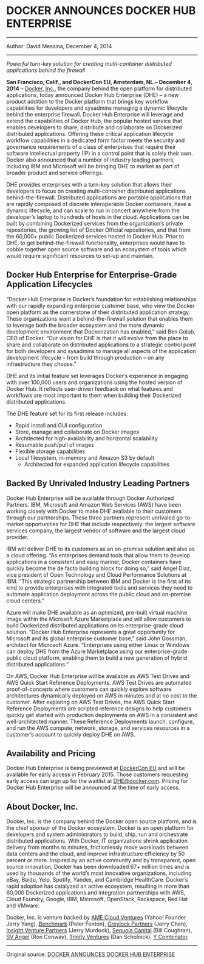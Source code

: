 # DOCKER ANNOUNCES DOCKER HUB ENTERPRISE

---

Author: David Messina, December 4, 2014

---

*Powerful turn-key solution for creating multi-container distributed applications behind the firewall*

**San Francisco, Calif., and DockerCon EU, Amsterdam, NL.– December 4, 2014** – [Docker, Inc.](https://docker.com/), the company behind the open platform for distributed applications, today announced Docker Hub Enterprise (DHE) – a new product addition to the Docker platform that brings key workflow capabilities for developers and sysadmins managing a dynamic lifecycle behind the enterprise firewall. Docker Hub Enterprise will leverage and extend the capabilities of Docker Hub, the popular hosted service that enables developers to share, distribute and collaborate on Dockerized distributed applications. Offering these critical application lifecycle workflow capabilities in a dedicated form factor meets the security and governance requirements of a class of enterprises that require their software intellectual property (IP) in a control point that is solely their own. Docker also announced that a number of industry leading partners, including IBM and Microsoft will be bringing DHE to market as part of broader product and service offerings.

DHE provides enterprises with a turn-key solution that allows their developers to focus on creating multi-container distributed applications behind-the-firewall. Distributed applications are portable applications that are rapidly composed of discrete interoperable Docker containers, have a dynamic lifecycle, and can scale to run in concert anywhere from the developer’s laptop to hundreds of hosts in the cloud. Applications can be built by combining Dockerized services from the organization’s private repositories, the growing list of Docker Official repositories, and that from the 60,000+ public Dockerized services hosted in Docker Hub. Prior to DHE, to get behind-the-firewall functionality, enterprises would have to cobble together open source software and an ecosystem of tools which would require significant resources to set-up and maintain.

## Docker Hub Enterprise for Enterprise-Grade Application Lifecycles

“Docker Hub Enterprise is Docker’s foundation for establishing relationships with our rapidly expanding enterprise customer base, who view the Docker open platform as the cornerstone of their distributed application strategy. These organizations want a behind-the-firewall solution that enables them to leverage both the broader ecosystem and the more dynamic development environment that Dockerization has enabled,” said Ben Golub, CEO of Docker. “Our vision for DHE is that it will evolve from the place to share and collaborate on distributed applications to a strategic control point for both developers and sysadmins to manage all aspects of the application development lifecycle – from build through production – on any infrastructure they choose.”

DHE and its initial feature set leverages Docker’s experience in engaging with over 100,000 users and organizations using the hosted version of Docker Hub. It reflects user-driven feedback on what features and workflows are most important to them when building their Dockerized distributed applications.

The DHE feature set for its first release includes:

- Rapid install and GUI configuration
- Store, manage and collaborate on Docker images
- Architected for high-availability and horizontal scalability
- Resumable push/pull of images
- Flexible storage capabilities
- Local filesystem, in-memory and Amazon S3 by default
	- Architected for expanded application lifecycle capabilities

## Backed By Unrivaled Industry Leading Partners

Docker Hub Enterprise will be available through Docker Authorized Partners. IBM, Microsoft and Amazon Web Services (AWS) have been working closely with Docker to make DHE available to their customers through our partnerships. These three partners represent unrivaled go-to-market opportunities for DHE that include respectively: the largest software services company, the largest vendor of software and the largest cloud provider.

IBM will deliver DHE to its customers as an on-premise solution and also as a cloud offering. “As enterprises demand tools that allow them to develop applications in a consistent and easy manner, Docker containers have quickly become the de facto building block for doing so,” said Angel Diaz, vice president of Open Technology and Cloud Performance Solutions at IBM. “This strategic partnership between IBM and Docker is the first of its kind to provide enterprises with integrated tools and services they need to automate application deployment across the public cloud and on-premise cloud centers.”

Azure will make DHE available as an optimized, pre-built virtual machine image within the Microsoft Azure Marketplace and will allow customers to build Dockerized distributed applications on its enterprise-grade cloud solution. “Docker Hub Enterprise represents a great opportunity for Microsoft and its global enterprise customer base,” said John Gossman, architect for Microsoft Azure. “Enterprises using either Linux or Windows can deploy DHE from the Azure Marketplace using our enterprise-grade public cloud platform, enabling them to build a new generation of hybrid distributed applications.”

On AWS, Docker Hub Enterprise will be available as AWS Test Drives and AWS Quick Start Reference Deployments. AWS Test Drives are automated proof-of-concepts where customers can quickly explore software architectures dynamically deployed on AWS in minutes and at no cost to the customer. After exploring on AWS Test Drives, the AWS Quick Start Reference Deployments are scripted reference designs to help customers quickly get started with production deployments on AWS in a consistent and well-architected manner. These Reference Deployments launch, configure, and run the AWS compute, network, storage, and services resources in a customer’s account to quickly deploy DHE on AWS.

## Availability and Pricing

Docker Hub Enterprise is being previewed at [DockerCon EU](http://europe.dockercon.com/) and will be available for early access in February 2015. Those customers requesting early access can sign up for the waitlist at [DHE@docker.com](mailto:DHE@docker.com). Pricing for Docker Hub Enterprise will be announced at the time of early access.

## About Docker, Inc.

Docker, Inc. is the company behind the Docker open source platform, and is the chief sponsor of the Docker ecosystem. Docker is an open platform for developers and system administrators to build, ship, run and orchestrate distributed applications. With Docker, IT organizations shrink application delivery from months to minutes, frictionlessly move workloads between data centers and the cloud, and improve infrastructure efficiency by 50 percent or more. Inspired by an active community and by transparent, open source innovation, Docker has been downloaded 67+ million times and is used by thousands of the world’s most innovative organizations, including eBay, Baidu, Yelp, Spotify, Yandex, and Cambridge HealthCare. Docker’s rapid adoption has catalyzed an active ecosystem, resulting in more than 60,000 Dockerized applications and integration partnerships with AWS, Cloud Foundry, Google, IBM, Microsoft, OpenStack, Rackspace, Red Hat and VMware.

Docker, Inc. is venture backed by [AME Cloud Ventures](http://www.amecloudventures.com/) (Yahoo! Founder Jerry Yang), [Benchmark](http://www.benchmark.com/) (Peter Fenton), [Greylock Partners](http://www.greylock.com/) (Jerry Chen), [Insight Venture Partners](http://www.greylock.com/) (Jerry Murdock), [Sequoia Capital](http://www.sequoiacap.com/) (Bill Coughran), [SV Angel](http://svangel.com/) (Ron Conway), [Trinity Ventures](http://www.trinityventures.com/) (Dan Scholnick), [Y Combinator](http://ycombinator.com/).

---

Original source: [DOCKER ANNOUNCES DOCKER HUB ENTERPRISE](https://blog.docker.com/2014/12/docker-announces-docker-hub-enterprise/)